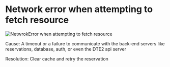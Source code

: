 # Network error when attempting to fetch resource

![NetwrokError when attempting to fetch resource](https://github.com/IBM/itz-support-public/blob/main/IBM-Technology-Zone/IBM-Technology-Zone-Runbooks/Images/NetwrokError%20when%20attempting%20to%20fetch%20resource.png)

Cause: A timeout or a failure to communicate with the back-end servers like reservations, database, auth, or even the DTE2 api server

Resolution: Clear cache and retry the reservation
